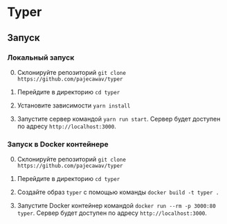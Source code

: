 # Typer

## Запуск

### Локальный запуск

0. Склонируйте репозиторий `git clone https://github.com/pajecawav/typer`

1. Перейдите в директорию `cd typer`

2. Установите зависимости `yarn install`

3. Запустите сервер командой `yarn run start`. Сервер будет доступен по адресу `http://localhost:3000`.

### Запуск в Docker контейнере

0. Склонируйте репозиторий `git clone https://github.com/pajecawav/typer`

1. Перейдите в директорию `cd typer`

2. Создайте образ `typer` с помощью команды `docker build -t typer .`

3. Запустите Docker контейнер командой `docker run --rm -p 3000:80 typer`. Сервер будет доступен по адресу `http://localhost:3000`.
